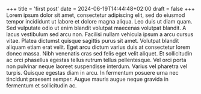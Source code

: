 +++
title = 'first post'
date = 2024-06-19T14:44:48+02:00
draft = false
+++
Lorem ipsum dolor sit amet, consectetur adipiscing elit, sed do
eiusmod tempor incididunt ut labore et dolore magna aliqua. Leo duis
ut diam quam. Sed vulputate odio ut enim blandit volutpat maecenas
volutpat blandit. A lacus vestibulum sed arcu non. Facilisi nullam
vehicula ipsum a arcu cursus vitae. Platea dictumst quisque sagittis
purus sit amet. Volutpat blandit aliquam etiam erat velit. Eget arcu
dictum varius duis at consectetur lorem donec massa. Nibh venenatis
cras sed felis eget velit aliquet. Et sollicitudin ac orci phasellus
egestas tellus rutrum tellus pellentesque. Vel orci porta non pulvinar
neque laoreet suspendisse interdum. Varius vel pharetra vel
turpis. Quisque egestas diam in arcu. In fermentum posuere urna nec
tincidunt praesent semper. Augue mauris augue neque gravida in
fermentum et sollicitudin ac.
